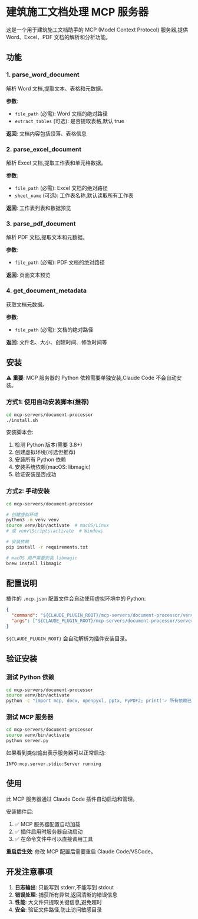 # 建筑施工文档处理 MCP 服务器

这是一个用于建筑施工文档助手的 MCP (Model Context Protocol) 服务器,提供 Word、Excel、PDF 文档的解析和分析功能。

## 功能

### 1. parse_word_document
解析 Word 文档,提取文本、表格和元数据。

**参数**:
- `file_path` (必需): Word 文档的绝对路径
- `extract_tables` (可选): 是否提取表格,默认 true

**返回**: 文档内容包括段落、表格信息

### 2. parse_excel_document
解析 Excel 文档,提取工作表和单元格数据。

**参数**:
- `file_path` (必需): Excel 文档的绝对路径
- `sheet_name` (可选): 工作表名称,默认读取所有工作表

**返回**: 工作表列表和数据预览

### 3. parse_pdf_document
解析 PDF 文档,提取文本和元数据。

**参数**:
- `file_path` (必需): PDF 文档的绝对路径

**返回**: 页面文本预览

### 4. get_document_metadata
获取文档元数据。

**参数**:
- `file_path` (必需): 文档的绝对路径

**返回**: 文件名、大小、创建时间、修改时间等

## 安装

⚠️ **重要**: MCP 服务器的 Python 依赖需要单独安装,Claude Code 不会自动安装。

### 方式1: 使用自动安装脚本(推荐)

```bash
cd mcp-servers/document-processor
./install.sh
```

安装脚本会:
1. 检测 Python 版本(需要 3.8+)
2. 创建虚拟环境(可选但推荐)
3. 安装所有 Python 依赖
4. 安装系统依赖(macOS: libmagic)
5. 验证安装是否成功

### 方式2: 手动安装

```bash
cd mcp-servers/document-processor

# 创建虚拟环境
python3 -m venv venv
source venv/bin/activate  # macOS/Linux
# 或 venv\Scripts\activate  # Windows

# 安装依赖
pip install -r requirements.txt

# macOS 用户需要安装 libmagic
brew install libmagic
```

## 配置说明

插件的 `.mcp.json` 配置文件会自动使用虚拟环境中的 Python:

```json
{
  "command": "${CLAUDE_PLUGIN_ROOT}/mcp-servers/document-processor/venv/bin/python",
  "args": ["${CLAUDE_PLUGIN_ROOT}/mcp-servers/document-processor/server.py"]
}
```

`${CLAUDE_PLUGIN_ROOT}` 会自动解析为插件安装目录。

## 验证安装

### 测试 Python 依赖

```bash
cd mcp-servers/document-processor
source venv/bin/activate
python -c "import mcp, docx, openpyxl, pptx, PyPDF2; print('✓ 所有依赖已安装')"
```

### 测试 MCP 服务器

```bash
cd mcp-servers/document-processor
source venv/bin/activate
python server.py
```

如果看到类似输出表示服务器可以正常启动:
```
INFO:mcp.server.stdio:Server running
```

## 使用

此 MCP 服务器通过 Claude Code 插件自动启动和管理。

安装插件后:
1. ✅ MCP 服务器配置自动加载
2. ✅ 插件启用时服务器自动启动
3. ✅ 在命令文件中可以直接调用工具

**重启后生效**: 修改 MCP 配置后需要重启 Claude Code/VSCode。

## 开发注意事项

1. **日志输出**: 只能写到 stderr,不能写到 stdout
2. **错误处理**: 捕获所有异常,返回清晰的错误信息
3. **性能**: 大文件只提取关键信息,避免超时
4. **安全**: 验证文件路径,防止访问敏感目录
